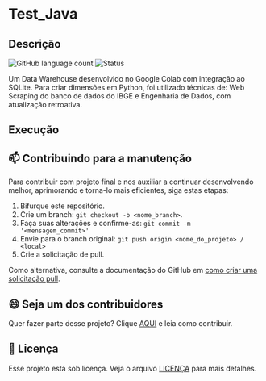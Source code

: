 # Test_Java

## Descrição

![GitHub language count](https://img.shields.io/static/v1?label=Java&message=framework&color=blue&style=for-the-badge&logo=Java)
![Status](https://img.shields.io/static/v1?label=STATUS&message=ANDAMENTO&color=GREEN&style=for-the-badge)

Um Data Warehouse desenvolvido no Google Colab com integração ao SQLite. 
Para criar dimensões em Python, foi utilizado técnicas de: Web Scraping do banco de dados do IBGE e Engenharia de Dados, com atualização retroativa.

## Execução

## 📫 Contribuindo para a manutenção

Para contribuir com projeto final e nos auxiliar a continuar desenvolvendo melhor, aprimorando e torna-lo mais eficientes, siga estas etapas:

1. Bifurque este repositório.
2. Crie um branch: `git checkout -b <nome_branch>`.
3. Faça suas alterações e confirme-as: `git commit -m '<mensagem_commit>'`
4. Envie para o branch original: `git push origin <nome_do_projeto> / <local>`
5. Crie a solicitação de pull.

Como alternativa, consulte a documentação do GitHub em [como criar uma solicitação pull](https://help.github.com/en/github/collaborating-with-issues-and-pull-requests/creating-a-pull-request).

## 😄 Seja um dos contribuidores

Quer fazer parte desse projeto? Clique [AQUI](CONTRIBUTING.md) e leia como contribuir.

## 📝 Licença

Esse projeto está sob licença. Veja o arquivo [LICENÇA](LICENSE.md) para mais detalhes.
